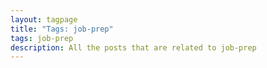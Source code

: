 ```yaml
---
layout: tagpage
title: "Tags: job-prep"
tags: job-prep
description: All the posts that are related to job-prep
---
```

